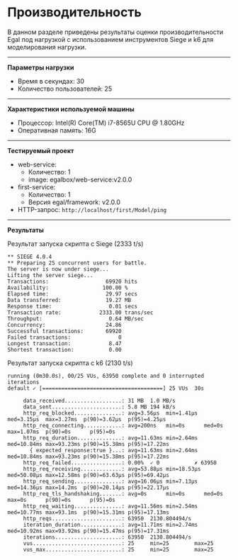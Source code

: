 # Производительность

В данном разделе приведены результаты оценки производительности Egal под нагрузкой
с использованием инструментов Siege и k6 для моделирования нагрузки.

---

**Параметры нагрузки**
* Время в секундах: 30 
* Количество пользователей: 25

---

**Характеристики используемой машины**
* Процессор: Intel(R) Core(TM) i7-8565U CPU @ 1.80GHz
* Оперативная память: 16G

---

**Тестируемый проект**
* web-service: 
  * Количество: 1
  * image: egalbox/web-service:v2.0.0
* first-service:
    * Количество: 1
    * Версия egal/framework: v2.0.0
* HTTP-запрос: `http://localhost/first/Model/ping`

---
**Результаты**

Результат запуска скрипта с Siege (2333 t/s)

```
** SIEGE 4.0.4
** Preparing 25 concurrent users for battle.
The server is now under siege...
Lifting the server siege...
Transactions:                  69920 hits
Availability:                 100.00 %
Elapsed time:                  29.97 secs
Data transferred:              19.27 MB
Response time:                  0.01 secs
Transaction rate:            2333.00 trans/sec
Throughput:                     0.64 MB/sec
Concurrency:                   24.86
Successful transactions:       69920
Failed transactions:               0
Longest transaction:            8.47
Shortest transaction:           0.00
```

Результат запуска скрипта с k6 (2130 t/s)

```
running (0m30.0s), 00/25 VUs, 63950 complete and 0 interrupted iterations
default ✓ [======================================] 25 VUs  30s

     data_received..................: 31 MB  1.0 MB/s
     data_sent......................: 5.8 MB 194 kB/s
     http_req_blocked...............: avg=3.56µs  min=1.41µs  med=3.15µs  max=3.27ms  p(90)=3.62µs  p(95)=4.25µs 
     http_req_connecting............: avg=200ns   min=0s      med=0s      max=1.07ms  p(90)=0s      p(95)=0s     
     http_req_duration..............: avg=11.63ms min=2.64ms  med=10.84ms max=93.23ms p(90)=15.38ms p(95)=17.22ms
       { expected_response:true }...: avg=11.63ms min=2.64ms  med=10.84ms max=93.23ms p(90)=15.38ms p(95)=17.22ms
     http_req_failed................: 0.00%  ✓ 0           ✗ 63950
     http_req_receiving.............: avg=53.88µs min=18.53µs med=50.08µs max=12.58ms p(90)=63.63µs p(95)=69.42µs
     http_req_sending...............: avg=16.06µs min=7.13µs  med=14.36µs max=14.2ms  p(90)=20.14µs p(95)=22.17µs
     http_req_tls_handshaking.......: avg=0s      min=0s      med=0s      max=0s      p(90)=0s      p(95)=0s     
     http_req_waiting...............: avg=11.56ms min=2.54ms  med=10.77ms max=93.1ms  p(90)=15.31ms p(95)=17.13ms
     http_reqs......................: 63950  2130.804494/s
     iteration_duration.............: avg=11.71ms min=2.74ms  med=10.92ms max=93.92ms p(90)=15.47ms p(95)=17.31ms
     iterations.....................: 63950  2130.804494/s
     vus............................: 25     min=25        max=25 
     vus_max........................: 25     min=25        max=25 
```